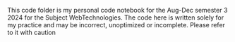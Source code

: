 This code folder is my personal code notebook for the Aug-Dec semester 3 2024 for the Subject WebTechnologies. The code here is written solely for my practice and may be incorrect, unoptimized or incomplete. Please refer to it with caution
